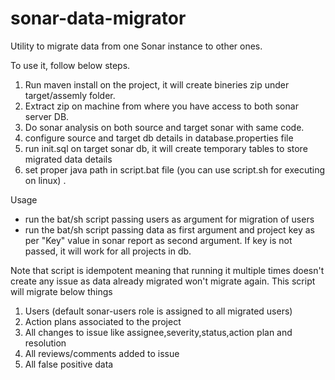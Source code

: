 sonar-data-migrator
===================

Utility to migrate data from one Sonar instance to other ones.

To use it, follow below steps.

1.  Run maven install on the project, it will create bineries zip under target/assemly folder. 
2.	Extract zip on machine from where you have access to both sonar server DB.
3.	Do sonar analysis on both source and target sonar with same code.
4.	configure source and target db details in database.properties file
5.	run init.sql on target sonar db, it will create temporary tables to store migrated data details
6.	set proper java path in script.bat file (you can use script.sh for executing on linux) .

Usage

* run the bat/sh script passing users as argument for migration of users
* run the bat/sh script passing data as first argument and project key as per "Key" value in sonar report as second argument. If key is not passed, it will work for all projects in db.

Note that script is idempotent meaning that running it multiple times doesn't create any issue as data already migrated won't migrate again. This script will migrate below things

1.	Users (default sonar-users role is assigned to all migrated users)
2.	Action plans associated to the project
3.  All changes to issue like assignee,severity,status,action plan and resolution
4.	All reviews/comments added to issue
5.	All false positive data